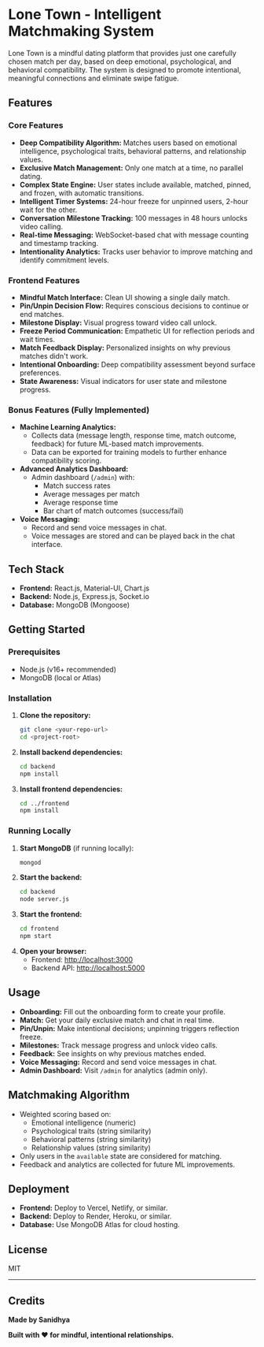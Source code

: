 # Lone Town - Intelligent Matchmaking System

Lone Town is a mindful dating platform that provides just one carefully chosen match per day, based on deep emotional, psychological, and behavioral compatibility. The system is designed to promote intentional, meaningful connections and eliminate swipe fatigue.

## Features

### Core Features
- **Deep Compatibility Algorithm:** Matches users based on emotional intelligence, psychological traits, behavioral patterns, and relationship values.
- **Exclusive Match Management:** Only one match at a time, no parallel dating.
- **Complex State Engine:** User states include available, matched, pinned, and frozen, with automatic transitions.
- **Intelligent Timer Systems:** 24-hour freeze for unpinned users, 2-hour wait for the other.
- **Conversation Milestone Tracking:** 100 messages in 48 hours unlocks video calling.
- **Real-time Messaging:** WebSocket-based chat with message counting and timestamp tracking.
- **Intentionality Analytics:** Tracks user behavior to improve matching and identify commitment levels.

### Frontend Features
- **Mindful Match Interface:** Clean UI showing a single daily match.
- **Pin/Unpin Decision Flow:** Requires conscious decisions to continue or end matches.
- **Milestone Display:** Visual progress toward video call unlock.
- **Freeze Period Communication:** Empathetic UI for reflection periods and wait times.
- **Match Feedback Display:** Personalized insights on why previous matches didn't work.
- **Intentional Onboarding:** Deep compatibility assessment beyond surface preferences.
- **State Awareness:** Visual indicators for user state and milestone progress.

### Bonus Features (Fully Implemented)
- **Machine Learning Analytics:**
  - Collects data (message length, response time, match outcome, feedback) for future ML-based match improvements.
  - Data can be exported for training models to further enhance compatibility scoring.
- **Advanced Analytics Dashboard:**
  - Admin dashboard (`/admin`) with:
    - Match success rates
    - Average messages per match
    - Average response time
    - Bar chart of match outcomes (success/fail)
- **Voice Messaging:**
  - Record and send voice messages in chat.
  - Voice messages are stored and can be played back in the chat interface.

## Tech Stack
- **Frontend:** React.js, Material-UI, Chart.js
- **Backend:** Node.js, Express.js, Socket.io
- **Database:** MongoDB (Mongoose)

## Getting Started

### Prerequisites
- Node.js (v16+ recommended)
- MongoDB (local or Atlas)

### Installation
1. **Clone the repository:**
   ```sh
   git clone <your-repo-url>
   cd <project-root>
   ```
2. **Install backend dependencies:**
   ```sh
   cd backend
   npm install
   ```
3. **Install frontend dependencies:**
   ```sh
   cd ../frontend
   npm install
   ```

### Running Locally
1. **Start MongoDB** (if running locally):
   ```sh
   mongod
   ```
2. **Start the backend:**
   ```sh
   cd backend
   node server.js
   ```
3. **Start the frontend:**
   ```sh
   cd frontend
   npm start
   ```
4. **Open your browser:**
   - Frontend: [http://localhost:3000](http://localhost:3000)
   - Backend API: [http://localhost:5000](http://localhost:5000)

## Usage
- **Onboarding:** Fill out the onboarding form to create your profile.
- **Match:** Get your daily exclusive match and chat in real time.
- **Pin/Unpin:** Make intentional decisions; unpinning triggers reflection freeze.
- **Milestones:** Track message progress and unlock video calls.
- **Feedback:** See insights on why previous matches ended.
- **Voice Messaging:** Record and send voice messages in chat.
- **Admin Dashboard:** Visit `/admin` for analytics (admin only).

## Matchmaking Algorithm
- Weighted scoring based on:
  - Emotional intelligence (numeric)
  - Psychological traits (string similarity)
  - Behavioral patterns (string similarity)
  - Relationship values (string similarity)
- Only users in the `available` state are considered for matching.
- Feedback and analytics are collected for future ML improvements.

## Deployment
- **Frontend:** Deploy to Vercel, Netlify, or similar.
- **Backend:** Deploy to Render, Heroku, or similar.
- **Database:** Use MongoDB Atlas for cloud hosting.

## License
MIT

---

## Credits
**Made by Sanidhya**

**Built with ❤️ for mindful, intentional relationships.** 
